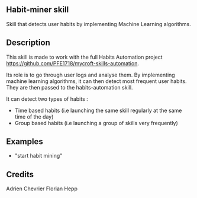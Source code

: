 ## Habit-miner skill
Skill that detects user habits by implementing Machine Learning algorithms.

## Description 
This skill is made to work with the full Habits Automation project https://github.com/PFE1718/mycroft-skills-automation.

Its role is to go through user logs and analyse them. By implementing machine learning algorithms, it can then detect most frequent user habits. They are then passed to the habits-automation skill.

It can detect two types of habits :

 *  Time based habits (i.e launching the same skill regularly at the same time of the day)
 * Group based habits (i.e launching a group of skills very frequently)


## Examples 
* "start habit mining"

## Credits 
Adrien Chevrier
Florian Hepp
